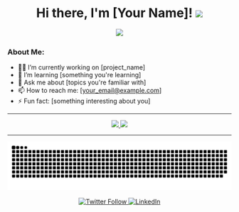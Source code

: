 <!-- Heading with Typing Animation -->
<h1 align="center">
  Hi there, I'm [Your Name]!
  <img src="https://media.giphy.com/media/hvRJCLFzcasrR4ia7z/giphy.gif" width="30px">
</h1>

<!-- Typing SVG -->
<p align="center">
  <a href="https://github.com/DenverCoder1/readme-typing-svg">
    <img src="https://readme-typing-svg.demolab.com?font=Fira+Code&weight=500&size=25&pause=1000&color=F70000&width=435&lines=Welcome+to+my+GitHub+Profile!;I'm+a+Full-Stack+Developer;I+%E2%9D%A4+JavaScript+and+Python;I'm+open+to+collaboration!+Let's+connect.">
  </a>
</p>

<!-- About Me Section -->
### About Me:
- 👨‍💻 I’m currently working on [project_name]
- 🌱 I’m learning [something you're learning]
- 💬 Ask me about [topics you're familiar with]
- 📫 How to reach me: [your_email@example.com]
- ⚡ Fun fact: [something interesting about you]

---

<!-- GitHub Stats -->
<p align="center">
  <a href="https://github.com/username">
    <img height="180em" src="https://github-readme-stats.vercel.app/api?username=username&show_icons=true&theme=radical&include_all_commits=true&count_private=true"/>
    <img height="180em" src="https://github-readme-stats.vercel.app/api/top-langs/?username=username&layout=compact&langs_count=7&theme=radical"/>
  </a>
</p>

---

<!-- Snake Animation (Optional) -->
<p align="center">
  <img src="https://github.com/platane/snk/raw/output/github-contribution-grid-snake.svg" alt="snake animation">
</p>

<!-- Social Media Links -->
<p align="center">
  <a href="https://twitter.com/your_handle">
    <img src="https://img.shields.io/twitter/follow/your_handle?style=social" alt="Twitter Follow">
  </a>
  <a href="https://www.linkedin.com/in/your_profile/">
    <img src="https://img.shields.io/badge/-LinkedIn-blue?style=flat-square&logo=Linkedin&logoColor=white&link=https://www.linkedin.com/in/your_profile/" alt="LinkedIn">
  </a>
</p>

